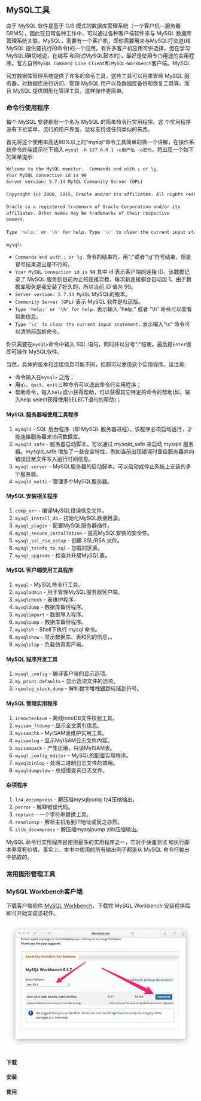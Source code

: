 
MySQL工具
---

由于 MySQL 软件是基于 C/S 模式的数据库管理系统（一个客户机—服务器DBMS），因此在日常各种工作中，可以通过各种客户端软件来与 MySQL 数据库管理系统关联。MySQL，需要有一个客户机，即你需要用来与MySQL打交道(给MySQL 提供要执行的命令)的一个应用。有许多客户机应用可供选择，但在学习MySQL(确切地说，在编写 和测试MySQL脚本时)，最好是使用专门用途的实用程序。官方自带`MySQL Command Line Client`和 `MySQL-Workbench`客户端。MySQL 

官方数据库管理系统提供了许多的命令工具，这些工具可以用来管理 MySQL 服务器，对数据库进行访问、管理 MySQL 用户以及数据库备份和恢复工具等。而且 MySQL 提供图形化管理工具，这样操作更简单。

### 命令行使用程序

每个 MySQL 安装都有一个名为 MySQL 的简单命令行实用程序。这 个实用程序没有下拉菜单、流行的用户界面、鼠标支持或任何类似的东西。

首先将这个使用率高达80%以上的“mysql”命令工具简单的做一个讲解，在操作系统命令终端提示符下输入 `mysql -h 127.0.0.1 -u用户名 -p密码`，将出现一个如下的简单提示:

```bash
Welcome to the MySQL monitor.  Commands end with ; or \g.
Your MySQL connection id is 99
Server version: 5.7.14 MySQL Community Server (GPL)

Copyright (c) 2000, 2015, Oracle and/or its affiliates. All rights reserved.

Oracle is a registered trademark of Oracle Corporation and/or its
affiliates. Other names may be trademarks of their respective
owners.

Type 'help;' or '\h' for help. Type '\c' to clear the current input statement.

mysql>
```

- `Commands end with ; or \g.` 命令的结束符，用“;”或者“\g”符号结束，但是冒号结束退出是不行的。
- `Your MySQL connection id is 99` 其中 id 表示客户端的连接 ID，该数据记录了 MySQL 服务到目前为止的连接次数，每次新连接都会自动加 1。由于数据库服务是我安装了好久的，所以当前 ID 值为 99。
- `Server version: 5.7.14 MySQL` MySQL的版本。
- `Community Server (GPL)` 表示 MySQL 软件是社区版。
- `Type 'help;' or '\h' for help.` 表示输入 “help;” 或者 “\h” 命令可以查看帮助信息。
- `Type '\c' to clear the current input statement.` 表示输入“\c” 命令可以清除前面的命令。

你只需要在`mysql>`命令中输入 SQL 语句，同时并以分号“;”结束。最后摁`Enter`键即可操作 MySQL软件。

当然，具体的版本和连接信息可能不同，但都可以使用这个实用程序。请注意:

- 命令输入在`mysql>` 之后；
- 用`q\`、`quit`、`exit`三种命令可以退出命令行实用程序；
- 帮助命令，输入`help`或`\h`获得帮助，可以获得其它特定的命令的帮助(如，输入help select获得使用SELECT语句的帮助)；

#### MySQL 服务器端使用工具程序

1. `mysqld` - SQL 后台程序（即 MySQL 服务器进程）。该程序必须启动运行，才能连接服务器来访问数据库。
2. `mysqld_safe` - 服务器启动脚本，可以通过 mysqld_safe 来启动 mysqld 服务器。mysqld_safe 增加了一些安全特性，例如当前出现错误时重启服务器并向错误日至文件写入运行时间信息。
3. `mysql.server` - MySQL服务器的启动脚本。可以启动或停止系统上安装的多个服务器。
4. `mysqld_multi` - 管理多个MySQL服务器。

#### MySQL 安装相关程序

1. `comp_err` - 编译MySQL错误信息文件。
2. `mysql_install_db` - 初始化MySQL数据目录。
3. `mysql_plugin` - 配置MySQL服务器插件。
4. `mysql_secure_installation` - 提高MySQL安装的安全性。
5. `mysql_ssl_rsa_setup` - 创建 SSL/RSA 文件。
6. `mysql_tzinfo_to_sql` - 加载时区表。
7. `mysql_upgrade` - 检查并升级MySQL表。

#### MySQL 客户端使用工具程序

1. `mysql` - MySQL命令行工具。
2. `mysqladmin` - 用于管理MySQL服务器客户端。
3. `mysqlcheck` - 表维护程序。
4. `mysqldump` - 数据库备份程序。
5. `mysqlimport` - 数据导入程序。
6. `mysqlpump` - 数据库备份程序。
7. `mysqlsh` - Shell下执行 mysql 命令。
8. `mysqlshow` - 显示数据库、表和列的信息，。
9. `mysqlslap` - 负载仿真客户端。

#### MySQL 程序开发工具

1. `mysql_config` - 编译客户端的显示选项。
2. `my_print_defaults` - 显示选项文件的选项。
3. `resolve_stack_dump` - 解析数字堆栈跟踪转储到符号。

#### MySQL 管理实用程序

1. `innochecksum` - 离线InnoDB文件校验工具。
2. `myisam_ftdump` - 显示全文索引信息。
3. `myisamchk` - MyISAM表维护实用工具。
4. `myisamlog` - 显示MyISAM日志文件内容。
5. `myisampack` - 产生压缩，只读MyISAM表。
6. `mysql_config_editor` - MySQL的配置实用程序。
7. `mysqlbinlog` - 处理二进制日志文件的效用。
8. `mysqldumpslow` - 总结慢查询日志文件。

#### 杂项程序

1. `lz4_decompress` - 解压缩mysqlpump lz4压缩输出。
2. `perror` - 解释错误代码。
3. `replace` - 一个字符串替换工具。
4. `resolveip` - 解析主机名到IP地址或反之亦然。
5. `zlib_decompress` - 解压缩mysqlpump zlib压缩输出。

MySQL 命令行实用程序是使用最多的实用程序之一，它对于快速测试 和执行脚本非常有价值。事实上，本书中使用的所有输出例子都是从 MySQL 命令行输出中抓取的。

### 常用图形管理工具



### MySQL Workbench客户端

下载客户端软件 [MySQL Workbench](http://dev.mysql.com/downloads/workbench/)，下载完 MySQL Workbench 安装程序后即可开始安装该软件。

![MySQL](../img/1.4.1.jpg)

#### 下载

#### 安装

#### 使用